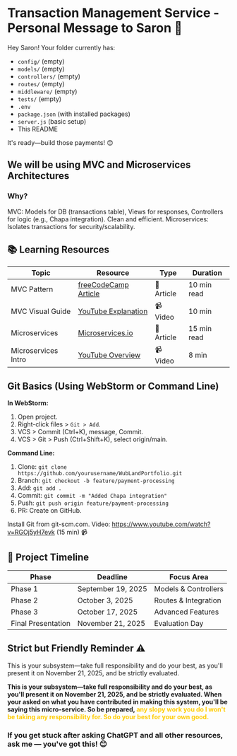 # Transaction Management Service - Personal Message to Saron 🚀

Hey Saron! Your folder currently has:
- `config/` (empty)
- `models/` (empty)
- `controllers/` (empty)
- `routes/` (empty)
- `middleware/` (empty)
- `tests/` (empty)
- `.env`
- `package.json` (with installed packages)
- `server.js` (basic setup)
- This README

It's ready—build those payments! 😊

## We will be using MVC and Microservices Architectures

### Why?
MVC: Models for DB (transactions table), Views for responses, Controllers for logic (e.g., Chapa integration). Clean and efficient. Microservices: Isolates transactions for security/scalability.

## 📚 Learning Resources

| Topic | Resource | Type | Duration |
|-------|----------|------|----------|
| MVC Pattern | [freeCodeCamp Article](https://www.freecodecamp.org/news/model-view-controller-mvc-explained/) | 📖 Article | 10 min read |
| MVC Visual Guide | [YouTube Explanation](https://www.youtube.com/watch?v=DUgqjRIRlFU) | 📹 Video | 10 min |
| Microservices | [Microservices.io](https://microservices.io/) | 📖 Article | 15 min read |
| Microservices Intro | [YouTube Overview](https://www.youtube.com/watch?v=CnailTcJV_U) | 📹 Video | 8 min |

## Git Basics (Using WebStorm or Command Line)

**In WebStorm:**
1. Open project.
2. Right-click files > `Git > Add`.
3. VCS > Commit (Ctrl+K), message, Commit.
4. VCS > Git > Push (Ctrl+Shift+K), select origin/main.

**Command Line:**
1. Clone: `git clone https://github.com/yourusername/WubLandPortfolio.git`
2. Branch: `git checkout -b feature/payment-processing`
3. Add: `git add .`
4. Commit: `git commit -m "Added Chapa integration"`
5. Push: `git push origin feature/payment-processing`
6. PR: Create on GitHub.

Install Git from git-scm.com. Video: https://www.youtube.com/watch?v=RGOj5yH7evk (15 min) 📹

## 📅 Project Timeline

| Phase | Deadline | Focus Area |
|-------|----------|------------|
| Phase 1 | September 19, 2025 | Models & Controllers |
| Phase 2 | October 3, 2025 | Routes & Integration |
| Phase 3 | October 17, 2025 | Advanced Features |
| Final Presentation | November 21, 2025 | Evaluation Day |

## Strict but Friendly Reminder ⚠️

This is your subsystem—take full responsibility and do your best, as you'll present it on November 21, 2025, and be strictly evaluated.

**This is your subsystem—take full responsibility and do your best, as you'll present it on November 21, 2025, and be strictly evaluated. When your asked on what you have contributed in making this system, you'll be saying this micro-service. So be prepared, <span style="color: #ffcc00">any slopy work you do I won't be taking any responsibility for. So do your best for your own good.</span>**
### If you get stuck after asking ChatGPT and all other resources, ask me — you've got this! 😊